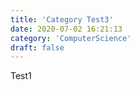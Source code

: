 ```yaml
---
title: 'Category Test3'
date: 2020-07-02 16:21:13
category: 'ComputerScience'
draft: false
---
```


Test1
